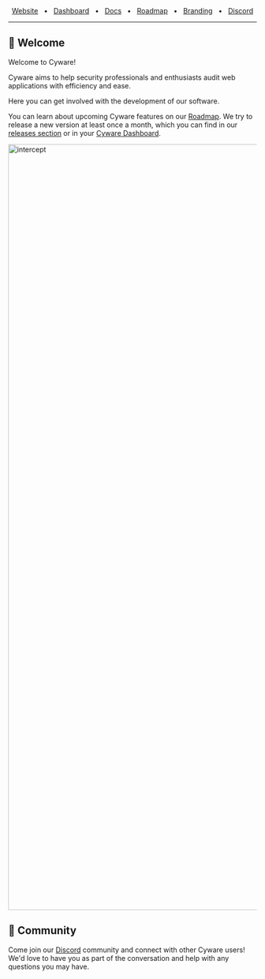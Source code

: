 <div align="center">
  <a href="https://cyware.khulnasoft.com/">Website</a>
  <span>&nbsp;&nbsp;•&nbsp;&nbsp;</span>
  <a href="https://dashboard.cyware.khulnasoft.com/">Dashboard</a>
  <span>&nbsp;&nbsp;•&nbsp;&nbsp;</span>
  <a href="https://docs.cyware.khulnasoft.com/" target="_blank">Docs</a>
  <span>&nbsp;&nbsp;•&nbsp;&nbsp;</span>
  <a href="https://links.cyware.khulnasoft.com/roadmap">Roadmap</a>
  <span>&nbsp;&nbsp;•&nbsp;&nbsp;</span>
  <a href="https://github.com/cyware/cyware/tree/main/brand">Branding</a>
  <span>&nbsp;&nbsp;•&nbsp;&nbsp;</span>
  <a href="https://links.cyware.khulnasoft.com/www-discord" target="_blank">Discord</a>
  <br />
  <hr />
</div>

## 👋 Welcome

Welcome to Cyware! 

Cyware aims to help security professionals and enthusiasts audit web applications with efficiency and ease.

Here you can get involved with the development of our software.

You can learn about upcoming Cyware features on our [Roadmap](https://links.cyware.khulnasoft.com/roadmap). We try to release a new version at least once a month, which you can find in our [releases section](https://github.com/cyware/cyware/releases) or in your [Cyware Dashboard](https://dashboard.cyware.khulnasoft.com).

<img width="1552" alt="intercept" src="https://user-images.githubusercontent.com/6225588/212757627-e1bdb779-7288-4f3f-8490-c932fb77f012.png">

## 💚 Community

Come join our [Discord](https://links.cyware.khulnasoft.com/www-discord) community and connect with other Cyware users! We'd love to have you as part of the conversation and help with any questions you may have.
